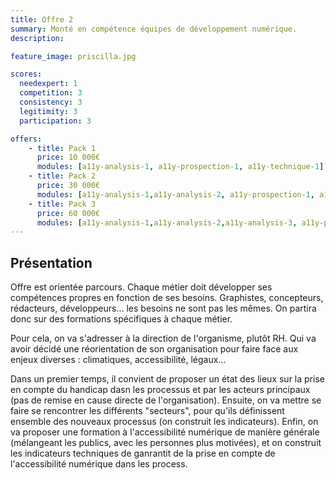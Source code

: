 ```yaml
---
title: Offre 2
summary: Monté en compétence équipes de développement numérique.
description: 

feature_image: priscilla.jpg

scores:
  needexpert: 1
  competition: 3  
  consistency: 3
  legitimity: 3
  participation: 3

offers: 
    - title: Pack 1
      price: 10 000€
      modules: [a11y-analysis-1, a11y-prospection-1, a11y-technique-1]
    - title: Pack 2
      price: 30 000€
      modules: [a11y-analysis-1,a11y-analysis-2, a11y-prospection-1, a11y-prospection-2,a11y-technique-1,a11y-technique-2]
    - title: Pack 3
      price: 60 000€
      modules: [a11y-analysis-1,a11y-analysis-2,a11y-analysis-3, a11y-prospection-1, a11y-prospection-2, a11y-prospection-3,a11y-technique-1,a11y-technique-2,a11y-technique-3]
---
```


## Présentation

Offre est orientée parcours. Chaque métier doit développer ses compétences propres en fonction de ses besoins. Graphistes, concepteurs, rédacteurs, développeurs... les besoins ne sont pas les mêmes. On partira donc sur des formations spécifiques à chaque métier. 

Pour cela, on va s'adresser à la direction de l'organisme, plutôt RH. Qui va avoir décidé une réorientation de son organisation pour faire face aux enjeux diverses : climatiques, accessibilité, légaux...

Dans un premier temps, il convient de proposer un état des lieux sur la prise en compte du handicap dasn les processus et par les acteurs principaux (pas de remise en cause directe de l'organisation).
Ensuite, on va mettre se faire se rencontrer les différents "secteurs", pour qu'ils définissent ensemble des nouveaux processus (on construit les indicateurs). 
Enfin, on va proposer une formation à l'accessibilité numérique de manière générale (mélangeant les publics, avec les personnes plus motivées), et on construit les indicateurs techniques de ganrantit de la prise en compte de l'accessibilité numérique dans les process.

